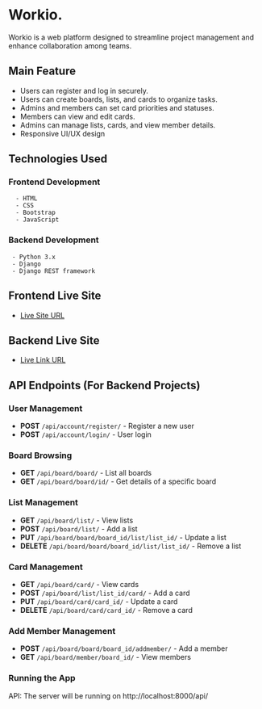 # Workio.

Workio is a web platform designed to streamline project management and enhance collaboration among teams.

## Main Feature

- Users can register and log in securely.
- Users can create boards, lists, and cards to organize tasks.
- Admins and members can set card priorities and statuses.
- Members can view and edit cards.
- Admins can manage lists, cards, and view member details.
- Responsive UI/UX design

## Technologies Used

  ### Frontend Development
      - HTML
      - CSS
      - Bootstrap
      - JavaScript

  ### Backend Development
     - Python 3.x
     - Django
     - Django REST framework

## Frontend Live Site

- [Live Site URL](https://amenaakterkeya.github.io/workio./index.html)

 ## Backend Live Site

- [Live Link URL](https://workio-theta.vercel.app/)

 ## API Endpoints (For Backend Projects)

### User Management
- **POST** `/api/account/register/` - Register a new user
- **POST** `/api/account/login/` - User login

### Board Browsing
- **GET** `/api/board/board/` - List all boards
- **GET** `/api/board/board/id/` - Get details of a specific board

### List Management
- **GET** `/api/board/list/` - View lists
- **POST** `/api/board/list/` - Add a list
- **PUT** `/api/board/board/board_id/list/list_id/` - Update a list
- **DELETE** `/api/board/board/board_id/list/list_id/` - Remove a list

### Card Management
- **GET** `/api/board/card/` - View cards
- **POST** `/api/board/list/list_id/card/` - Add a card
- **PUT** `/api/board/card/card_id/` - Update a card
- **DELETE** `/api/board/card/card_id/` - Remove a card

### Add Member Management
- **POST** `/api/board/board/board_id/addmember/` - Add a member
- **GET** `/api/board/member/board_id/` - View members

### Running the App
API: The server will be running on http://localhost:8000/api/

